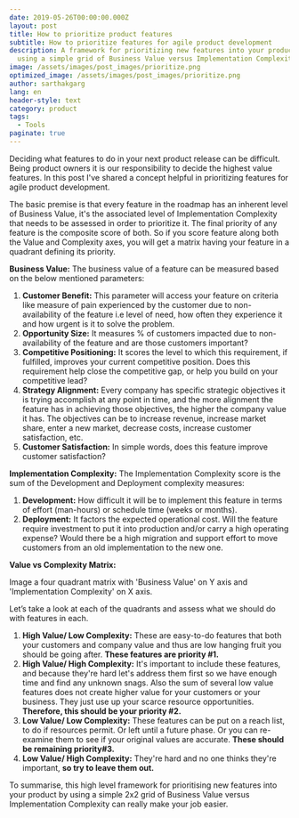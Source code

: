 ```yaml
---
date: 2019-05-26T00:00:00.000Z
layout: post
title: How to prioritize product features
subtitle: How to prioritize features for agile product development
description: A framework for prioritizing new features into your product by
  using a simple grid of Business Value versus Implementation Complexity
image: /assets/images/post_images/prioritize.png
optimized_image: /assets/images/post_images/prioritize.png
author: sarthakgarg
lang: en
header-style: text
category: product
tags:
  - Tools
paginate: true
---
```

Deciding what features to do in your next product release can be difficult. Being product owners it is our responsibility to decide the highest value features. In this post I've shared a concept helpful in prioritizing features for agile product development.

The basic premise is that every feature in the roadmap has an inherent level of Business Value, it's the associated level of Implementation Complexity that needs to be assessed in order to prioritize it. The final priority of any feature is the composite score of both. So if you score feature along both the Value and Complexity axes, you will get a matrix having your feature in a quadrant defining its priority.

**Business Value:** The business value of a feature can be measured based on the below mentioned parameters:

1. **Customer Benefit:** This parameter will access your feature on criteria like measure of pain experienced by the customer due to non-availability of the feature i.e level of need, how often they experience it and how urgent is it to solve the problem.
2. **Opportunity Size:** It measures % of customers impacted due to non-availability of the feature and are those customers important?
3. **Competitive Positioning:** It scores the level to which this requirement, if fulfilled, improves your current competitive position. Does this requirement help close the competitive gap, or help you build on your competitive lead?
4. **Strategy Alignment:** Every company has specific strategic objectives it is trying accomplish at any point in time, and the more alignment the feature has in achieving those objectives, the higher the company value it has. The objectives can be to increase revenue, increase market share, enter a new market, decrease costs, increase customer satisfaction, etc.
5. **Customer Satisfaction:** In simple words, does this feature improve customer satisfaction?

**Implementation Complexity:** The Implementation Complexity score is the sum of the Development and Deployment complexity measures:

1. **Development:** How difficult it will be to implement this feature in terms of effort (man-hours) or schedule time (weeks or months).
2. **Deployment:** It factors the expected operational cost. Will the feature require investment to put it into production and/or carry a high operating expense? Would there be a high migration and support effort to move customers from an old implementation to the new one.

**Value vs Complexity Matrix:**

Image a four quadrant matrix with 'Business Value' on Y axis and 'Implementation Complexity' on X axis.

Let’s take a look at each of the quadrants and assess what we should do with features in each.

1. **High Value/ Low Complexity:** These are easy-to-do features that both your customers and company value and thus are low hanging fruit you should be going after. **These features are priority #1.**
2. **High Value/ High Complexity:** It's important to include these features, and because they're hard let's address them first so we have enough time and find any unknown snags. Also the sum of several low value features does not create higher value for your customers or your business. They just use up your scarce resource opportunities. **Therefore, this should be your priority #2.**
3. **Low Value/ Low Complexity:** These features can be put on a reach list, to do if resources permit. Or left until a future phase. Or you can re-examine them to see if your original values are accurate. **These should be remaining priority#3.**
4. **Low Value/ High Complexity:** They're hard and no one thinks they're important, **so try to leave them out.**

To summarise, this high level framework for prioritising new features into your product by using a simple 2x2 grid of Business Value versus Implementation Complexity can really make your job easier.